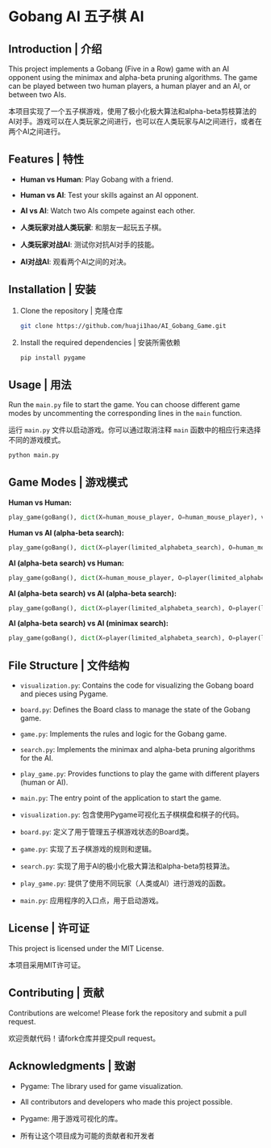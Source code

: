 # Gobang AI 五子棋 AI

## Introduction | 介绍

This project implements a Gobang (Five in a Row) game with an AI opponent using the minimax and alpha-beta pruning algorithms. The game can be played between two human players, a human player and an AI, or between two AIs.

本项目实现了一个五子棋游戏，使用了极小化极大算法和alpha-beta剪枝算法的AI对手。游戏可以在人类玩家之间进行，也可以在人类玩家与AI之间进行，或者在两个AI之间进行。

## Features | 特性

- **Human vs Human**: Play Gobang with a friend.
- **Human vs AI**: Test your skills against an AI opponent.
- **AI vs AI**: Watch two AIs compete against each other.



- **人类玩家对战人类玩家**: 和朋友一起玩五子棋。
- **人类玩家对战AI**: 测试你对抗AI对手的技能。
- **AI对战AI**: 观看两个AI之间的对决。

## Installation | 安装

1. Clone the repository | 克隆仓库

    ```bash
    git clone https://github.com/huaji1hao/AI_Gobang_Game.git
    ```

2. Install the required dependencies | 安装所需依赖

    ```bash
    pip install pygame
    ```

## Usage | 用法

Run the `main.py` file to start the game. You can choose different game modes by uncommenting the corresponding lines in the `main` function.

运行 `main.py` 文件以启动游戏。你可以通过取消注释 `main` 函数中的相应行来选择不同的游戏模式。

```bash
python main.py
```
## Game Modes | 游戏模式

**Human vs Human:**

```python
play_game(goBang(), dict(X=human_mouse_player, O=human_mouse_player), verbose=False).utility
```

**Human vs AI (alpha-beta search):**

```python
play_game(goBang(), dict(X=player(limited_alphabeta_search), O=human_mouse_player), verbose=False).utility
```

**AI (alpha-beta search) vs Human:**

```python
play_game(goBang(), dict(X=human_mouse_player, O=player(limited_alphabeta_search)), verbose=False).utility
```

**AI (alpha-beta search) vs AI (alpha-beta search):**

```python
play_game(goBang(), dict(X=player(limited_alphabeta_search), O=player(limited_alphabeta_search)), verbose=False).utility
```

**AI (alpha-beta search) vs AI (minimax search):**

```python
play_game(goBang(), dict(X=player(limited_alphabeta_search), O=player(limited_minimax_search)), verbose=False).utility
```



## File Structure | 文件结构

- `visualization.py`: Contains the code for visualizing the Gobang board and pieces using Pygame.
- `board.py`: Defines the Board class to manage the state of the Gobang game.
- `game.py`: Implements the rules and logic for the Gobang game.
- `search.py`: Implements the minimax and alpha-beta pruning algorithms for the AI.
- `play_game.py`: Provides functions to play the game with different players (human or AI).
- `main.py`: The entry point of the application to start the game.



- `visualization.py`: 包含使用Pygame可视化五子棋棋盘和棋子的代码。
- `board.py`: 定义了用于管理五子棋游戏状态的Board类。
- `game.py`: 实现了五子棋游戏的规则和逻辑。
- `search.py`: 实现了用于AI的极小化极大算法和alpha-beta剪枝算法。
- `play_game.py`: 提供了使用不同玩家（人类或AI）进行游戏的函数。
- `main.py`: 应用程序的入口点，用于启动游戏。



## License | 许可证

This project is licensed under the MIT License.

本项目采用MIT许可证。

## Contributing | 贡献

Contributions are welcome! Please fork the repository and submit a pull request.

欢迎贡献代码！请fork仓库并提交pull request。

## Acknowledgments | 致谢

- Pygame: The library used for game visualization.
- All contributors and developers who made this project possible.



- Pygame: 用于游戏可视化的库。
- 所有让这个项目成为可能的贡献者和开发者